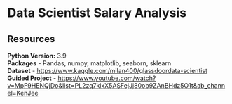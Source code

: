 # Data Scientist Salary Analysis

## Resources

**Python Version:** 3.9   
**Packages** - Pandas, numpy, matplotlib, seaborn, sklearn  
**Dataset** - https://www.kaggle.com/milan400/glassdoordata-scientist  
**Guided Project** - https://www.youtube.com/watch?v=MpF9HENQjDo&list=PL2zq7klxX5ASFejJj80ob9ZAnBHdz5O1t&ab_channel=KenJee  
